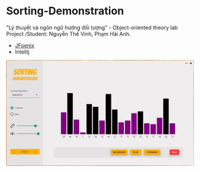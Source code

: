 # Sorting-Demonstration
"Lý thuyết và ngôn ngữ hướng đối tượng" - Object-oriented theory lab Project 
/Student: Nguyễn Thế Vinh, Phạm Hải Anh.

- [JFoenix](https://github.com/jfoenixadmin/JFoenix)
- Intellij

![snapshot.bmp](https://raw.githubusercontent.com/ruanshiron/Sorting-Demonstration/master/README-src/snapshot.bmp)
